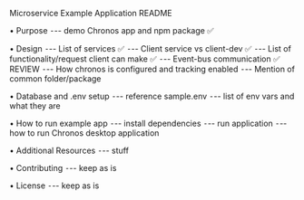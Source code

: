 Microservice Example Application README

• Purpose
⁃-- demo Chronos app and npm package ✅

• Design
⁃-- List of services ✅
⁃-- Client service vs client-dev ✅
⁃-- List of functionality/request client can make ✅
⁃-- Event-bus communication ✅ REVIEW
⁃-- How chronos is configured and tracking enabled
⁃-- Mention of common folder/package

• Database and .env setup
⁃-- reference sample.env
⁃-- list of env vars and what they are

• How to run example app
⁃-- install dependencies
⁃-- run application
⁃-- how to run Chronos desktop application

• Additional Resources
⁃-- stuff

• Contributing
⁃-- keep as is

• License
⁃-- keep as is

